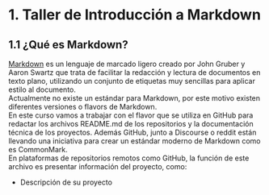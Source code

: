 # 1. Taller de Introducción a Markdown
## 1.1 ¿Qué es Markdown?
[Markdown](https://daringfireball.net/projects/markdown/) es un lenguaje de marcado ligero creado por John Gruber y Aaron
Swartz que trata de facilitar la redacción y lectura de documentos en texto
plano, utilizando un conjunto de etiquetas muy sencillas para aplicar estilo al
documento.  
Actualmente no existe un estándar para Markdown, por este motivo existen
diferentes versiones o flavors de Markdown.  
En este curso vamos a trabajar con el flavor que se utiliza en GitHub para redactar
los archivos README.md de los repositorios y la documentación técnica de los
proyectos. Además GitHub, junto a Discourse o reddit están llevando una iniciativa
para crear un estándar moderno de Markdown como es CommonMark.  
En plataformas de repositorios remotos como GitHub, la función de este archivo es
presentar información del proyecto, como:  
<ul>
  <li> Descripción de su proyecto </li>
</ul>
